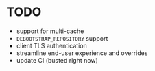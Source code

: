 # TODO

 * support for multi-cache
 * `DEBOOTSTRAP_REPOSITORY` support
 * client TLS authentication
 * streamline end-user experience and overrides
 * update CI (busted right now)
